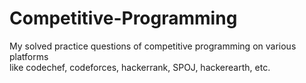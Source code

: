  # Competitive-Programming      
      
My solved practice questions of competitive programming on various platforms    
like codechef, codeforces, hackerrank, SPOJ, hackerearth, etc.  
  
   
